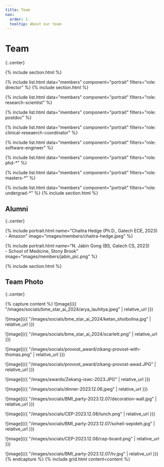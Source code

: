 ```yaml
---
title: Team
nav:
  order: 1
  tooltip: About our team
---
```


# Team
{:.center}

{% include section.html %}

<!-- Director -->
{% include list.html data="members" component="portrait" filters="role: director" %}
{% include section.html %}

<!-- Research Scientist -->
{% include list.html data="members" component="portrait" filters="role: research-scientist" %}

<!-- PostDocs -->
{% include list.html data="members" component="portrait" filters="role: postdoc" %}

<!-- Clinical Research Coordinator -->
{% include list.html data="members" component="portrait" filters="role: clinical-reseaerch-coordinator" %}

<!-- Software Engineers -->
{% include list.html data="members" component="portrait" filters="role: software-engineer" %}

<!-- PhD Students -->
{% include list.html data="members" component="portrait" filters="role: phd-*" %}

<!-- MS Students -->
{% include list.html data="members" component="portrait" filters="role: masters-*" %}

<!-- Undergrad students -->
{% include list.html data="members" component="portrait" filters="role: undergrad-*" %}
{% include section.html %}

<!-- Alumni -->
## Alumni
{:.center}

{% include portrait.html name="Chaitra Hedge (Ph.D., Gatech ECE, 2023)<br>- Amazon" image="images/members/chaitra-hedge.jpeg" %}

{% include portrait.html name="N. Jabin Gong (BS, Gatech CS, 2023)<br>- School of Medicine, Stony Brook" image="images/members/jabin_pic.png" %}
<!-- {% include portrait.html name="N. Jabin gong (BS, Gatech CS, 2023)" lookup="jabin-gong" image="images/members/jabin_pic.png" style="small" %} -->

{% include section.html %}

<!-- Social Photo -->
## Team Photo
{:.center}

{% capture content %}
![image]({{ "/images/socials/bme_star_ai_2024/arya_lauhitya.jpeg" | relative_url }})

![image]({{ "/images/socials/bme_star_ai_2024/ketan_shoibolina.jpg" | relative_url }})

![image]({{ "/images/socials/bme_star_ai_2024/scarlett.png" | relative_url }})

![image]({{ "/images/socials/provost_award/zikang-provost-with-thomas.png" | relative_url }})

![image]({{ "/images/socials/provost_award/zikang-provost-awad.JPG" | relative_url }})

![image]({{ "/images/awards/Zekang-iswc-2023.JPG" | relative_url }})

![image]({{ "/images/socials/dinner-2023.12.06.jpeg" | relative_url }})

![image]({{ "/images/socials/BMI_party-2023.12.07/decoration-wall.jpg" | relative_url }})

![image]({{ "/images/socials/CEP-2023.12.08/lunch.png" | relative_url }})

![image]({{ "/images/socials/BMI_party-2023.12.07/soheil-sepideh.jpg" | relative_url }})

![image]({{ "/images/socials/CEP-2023.12.08/cep-board.png" | relative_url }})

![image]({{ "/images/socials/BMI_party-2023.12.07/tv.jpg" | relative_url }})
{% endcapture %}
{% include grid.html content=content %}
